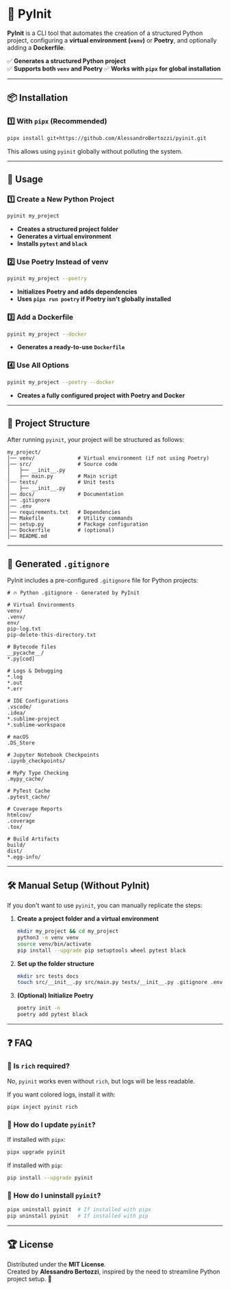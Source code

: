 # 🚀 PyInit

**PyInit** is a CLI tool that automates the creation of a structured Python project, configuring a **virtual environment (`venv`)** or **Poetry**, and optionally adding a **Dockerfile**.

✅ **Generates a structured Python project**  
✅ **Supports both `venv` and Poetry** 
✅ **Works with `pipx` for global installation**

---

## 📦 **Installation**
### 1️⃣ **With `pipx` (Recommended)**
```bash
pipx install git+https://github.com/AlessandroBertozzi/pyinit.git
```
Thi️s allows using `pyinit` globally without polluting the system.

---

## 🚀 **Usage**
### 1️⃣ **Create a New Python Project**
```bash
pyinit my_project
```
- **Creates a structured project folder**  
- **Generates a virtual environment**  
- **Installs `pytest` and `black`**  

### 2️⃣ **Use Poetry Instead of venv**
```bash
pyinit my_project --poetry
```
- **Initializes Poetry and adds dependencies**  
- **Uses `pipx run poetry` if Poetry isn't globally installed**  

### 3️⃣ **Add a Dockerfile**
```bash
pyinit my_project --docker
```
- **Generates a ready-to-use `Dockerfile`**  

### 4️⃣ **Use All Options**
```bash
pyinit my_project --poetry --docker
```
- **Creates a fully configured project with Poetry and Docker**  

---

## 📂 **Project Structure**
After running `pyinit`, your project will be structured as follows:

```
my_project/
│── venv/              # Virtual environment (if not using Poetry)
│── src/               # Source code
│   ├── __init__.py
│   ├── main.py        # Main script
│── tests/             # Unit tests
│   ├── __init__.py
│── docs/              # Documentation
│── .gitignore
│── .env
│── requirements.txt   # Dependencies
│── Makefile           # Utility commands
│── setup.py           # Package configuration
│── Dockerfile         # (optional)
│── README.md
```

---

## 📌 **Generated `.gitignore`**
PyInit includes a pre-configured `.gitignore` file for Python projects:

```plaintext
# 🔥 Python .gitignore - Generated by PyInit

# Virtual Environments
venv/
.venv/
env/
pip-log.txt
pip-delete-this-directory.txt

# Bytecode files
__pycache__/
*.py[cod]

# Logs & Debugging
*.log
*.out
*.err

# IDE Configurations
.vscode/
.idea/
*.sublime-project
*.sublime-workspace

# macOS
.DS_Store

# Jupyter Notebook Checkpoints
.ipynb_checkpoints/

# MyPy Type Checking
.mypy_cache/

# PyTest Cache
.pytest_cache/

# Coverage Reports
htmlcov/
.coverage
.tox/

# Build Artifacts
build/
dist/
*.egg-info/
```

---

## 🛠 **Manual Setup (Without PyInit)**
If you don't want to use `pyinit`, you can manually replicate the steps:

1. **Create a project folder and a virtual environment**
   ```bash
   mkdir my_project && cd my_project
   python3 -m venv venv
   source venv/bin/activate
   pip install --upgrade pip setuptools wheel pytest black
   ```
2. **Set up the folder structure**
   ```bash
   mkdir src tests docs
   touch src/__init__.py src/main.py tests/__init__.py .gitignore .env requirements.txt README.md
   ```
3. **(Optional) Initialize Poetry**
   ```bash
   poetry init -n
   poetry add pytest black
   ```

---

## ❓ **FAQ**
### 🔹 **Is `rich` required?**
No, `pyinit` works even without `rich`, but logs will be less readable.

If you want colored logs, install it with:
```bash
pipx inject pyinit rich
```

### 🔹 **How do I update `pyinit`?**
If installed with `pipx`:
```bash
pipx upgrade pyinit
```

If installed with `pip`:
```bash
pip install --upgrade pyinit
```

### 🔹 **How do I uninstall `pyinit`?**
```bash
pipx uninstall pyinit  # If installed with pipx
pip uninstall pyinit   # If installed with pip
```

---

## 🏆 **License**
Distributed under the **MIT License**.  
Created by **Alessandro Bertozzi**, inspired by the need to streamline Python project setup. 🚀
